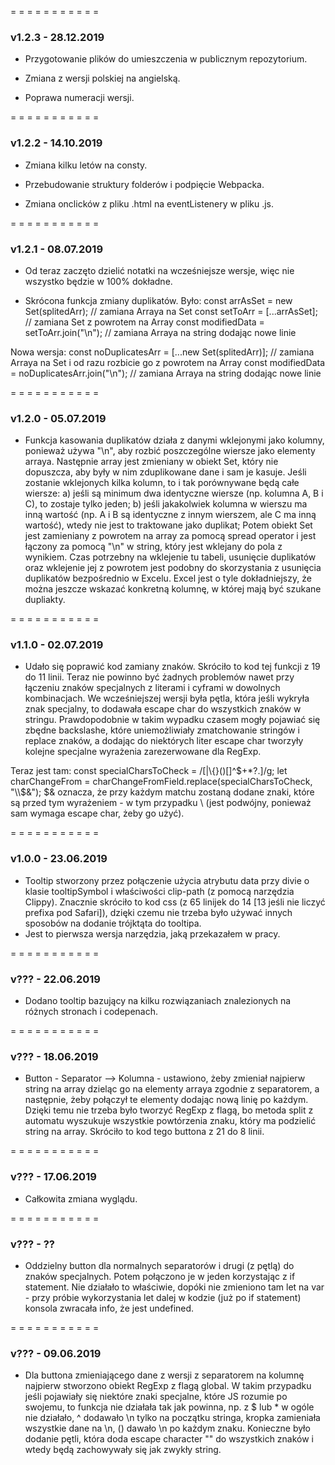 
= = = = = = = = = = =

### v1.2.3 - 28.12.2019

- Przygotowanie plików do umieszczenia w publicznym repozytorium.

- Zmiana z wersji polskiej na angielską.

- Poprawa numeracji wersji.

= = = = = = = = = = =

### v1.2.2 - 14.10.2019

- Zmiana kilku letów na consty.

- Przebudowanie struktury folderów i podpięcie Webpacka.

- Zmiana onclicków z pliku .html na eventListenery w pliku .js.

= = = = = = = = = = =

### v1.2.1 - 08.07.2019

- Od teraz zaczęto dzielić notatki na wcześniejsze wersje, więc nie wszystko będzie w 100% dokładne.

- Skrócona funkcja zmiany duplikatów. Było:
const arrAsSet = new Set(splitedArr); // zamiana Arraya na Set
const setToArr = [...arrAsSet]; // zamiana Set z powrotem na Array
const modifiedData = setToArr.join("\n"); // zamiana Arraya na string dodając nowe linie

Nowa wersja:
const noDuplicatesArr = [...new Set(splitedArr)]; // zamiana Arraya na Set i od razu rozbicie go z powrotem na Array
const modifiedData = noDuplicatesArr.join("\n"); // zamiana Arraya na string dodając nowe linie

= = = = = = = = = = =

### v1.2.0 - 05.07.2019

- Funkcja kasowania duplikatów działa z danymi wklejonymi jako kolumny, ponieważ używa "\n", aby rozbić poszczególne wiersze jako elementy arraya. Następnie array jest zmieniany w obiekt Set, który nie dopuszcza, aby były w nim zduplikowane dane i sam je kasuje. Jeśli zostanie wklejonych kilka kolumn, to i tak porównywane będą całe wiersze:
    a) jeśli są minimum dwa identyczne wiersze (np. kolumna A, B i C), to zostaje tylko jeden;
    b) jeśli jakakolwiek kolumna w wierszu ma inną wartość (np. A i B są identyczne z innym wierszem, ale C ma inną wartość), wtedy nie jest to traktowane jako duplikat;
Potem obiekt Set jest zamieniany z powrotem na array za pomocą spread operator i jest łączony za pomocą "\n" w string, który jest wklejany do pola z wynikiem.
Czas potrzebny na wklejenie tu tabeli, usunięcie duplikatów oraz wklejenie jej z powrotem jest podobny do skorzystania z usunięcia duplikatów bezpośrednio w Excelu. Excel jest o tyle dokładniejszy, że można jeszcze wskazać konkretną kolumnę, w której mają być szukane dupliakty. 

= = = = = = = = = = =

### v1.1.0 - 02.07.2019

- Udało się poprawić kod zamiany znaków. Skróciło to kod tej funkcji z 19 do 11 linii. Teraz nie powinno być żadnych problemów nawet przy łączeniu znaków specjalnych z literami i cyframi w dowolnych kombinacjach. We wcześniejszej wersji była pętla, która jeśli wykryła znak specjalny, to dodawała escape char do wszystkich znaków w stringu. Prawdopodobnie w takim wypadku czasem mogły pojawiać się zbędne backslashe, które uniemożliwiały zmatchowanie stringów i replace znaków, a dodając do niektórych liter escape char tworzyły kolejne specjalne wyrażenia zarezerwowane dla RegExp.
    
Teraz jest tam:
const specialCharsToCheck = /[|\\{}()[\]^$+*?.]/g;
let charChangeFrom = charChangeFromField.replace(specialCharsToCheck, "\\$&");
$& oznacza, że przy każdym matchu zostaną dodane znaki, które są przed tym wyrażeniem - w tym przypadku \\ (jest podwójny, ponieważ sam wymaga escape char, żeby go użyć).

= = = = = = = = = = =

### v1.0.0 - 23.06.2019

- Tooltip stworzony przez połączenie użycia atrybutu data przy divie o klasie tooltipSymbol i właściwości clip-path (z pomocą narzędzia Clippy). Znacznie skróciło to kod css (z 65 linijek do 14 [13 jeśli nie liczyć prefixa pod Safari]), dzięki czemu nie trzeba było używać innych sposobów na dodanie trójktąta do tooltipa.
- Jest to pierwsza wersja narzędzia, jaką przekazałem w pracy.

= = = = = = = = = = =

### v??? - 22.06.2019

- Dodano tooltip bazujący na kilku rozwiązaniach znalezionych na różnych stronach i codepenach.

= = = = = = = = = = =

### v??? - 18.06.2019

- Button - Separator --> Kolumna - ustawiono, żeby zmieniał najpierw string na array dzieląc go na elementy arraya zgodnie z separatorem, a następnie, żeby połączył te elementy dodając nową linię po każdym. Dzięki temu nie trzeba było tworzyć RegExp z flagą, bo metoda split z automatu wyszukuje wszystkie powtórzenia znaku, który ma podzielić string na array. Skróciło to kod tego buttona z 21 do 8 linii.

= = = = = = = = = = =

### v??? - 17.06.2019

- Całkowita zmiana wyglądu.

= = = = = = = = = = =

### v??? - ??

- Oddzielny button dla normalnych separatorów i drugi (z pętlą) do znaków specjalnych. Potem połączono je w jeden korzystając z if statement. Nie działało to właściwie, dopóki nie zmieniono tam let na var - przy próbie wykorzystania let dalej w kodzie (już po if statement) konsola zwracała info, że jest undefined.

= = = = = = = = = = =

### v??? - 09.06.2019

- Dla buttona zmieniającego dane z wersji z separatorem na kolumnę najpierw stworzono obiekt RegExp z flagą global. W takim przypadku jeśli pojawiały się niektóre znaki specjalne, które JS rozumie po swojemu, to funkcja nie działała tak jak powinna, np. z $ lub * w ogóle nie działało, ^ dodawało \n tylko na początku stringa, kropka zamieniała wszystkie dane na \n, () dawało \n po każdym znaku.
Konieczne było dodanie pętli, która doda escape character "\" do wszystkich znaków i wtedy będą zachowywały się jak zwykły string.
